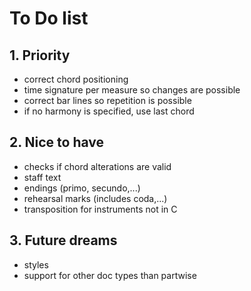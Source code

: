 <h1>To Do list</h1>

<h2>1. Priority</h2>
<ul>
    <li>correct chord positioning</li>
    <li>time signature per measure so changes are possible</li>
    <li>correct bar lines so repetition is possible</li>
    <li>if no harmony is specified, use last chord</li>
</ul>

<h2>2. Nice to have</h2>
<ul>
    <li>checks if chord alterations are valid</li>
    <li>staff text</li>
    <li>endings (primo, secundo,...)</li>
    <li>rehearsal marks (includes coda,...)</li>
    <li>transposition for instruments not in C</li>
</ul>

<h2>3. Future dreams</h2>

<ul>
    <li>styles</li>
    <li>support for other doc types than partwise</li>
</ul>
